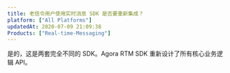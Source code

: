 ```yaml
---
title: 老信令用户使用实时消息 SDK 是否要重新集成？
platform: ["All Platforms"]
updatedAt: 2020-07-09 21:09:38
Products: ["Real-time-Messaging"]
---
```


是的，这是两套完全不同的 SDK。Agora RTM SDK 重新设计了所有核心业务逻辑 API。
